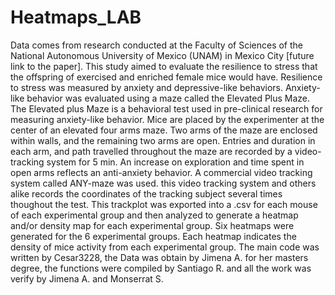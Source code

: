 # Heatmaps_LAB
Data comes from research conducted at the Faculty of Sciences of the National Autonomous University of Mexico (UNAM) in Mexico City [future link to the paper]. This study aimed to evaluate the resilience to stress  that the offspring of exercised and enriched female mice would have. Resilience to stress was measured by anxiety and depressive-like behaviors. Anxiety-like behavior was evaluated using a maze called the Elevated Plus Maze. The Elevated plus Maze is a behavioral test used in pre-clinical research for measuring anxiety-like behavior. Mice are placed by the experimenter at the center of an elevated four arms maze. Two arms of the maze are enclosed within walls, and the remaining two arms are open. Entries and duration in each arm,  and path travelled throughout the maze are recorded by a video-tracking system for 5 min. An increase on exploration and time spent in open arms reflects an anti-anxiety behavior. A commercial video tracking system called ANY-maze was used. this video tracking system and others alike records the coordinates of the tracking subject several times thoughout the test. This trackplot was exported into a .csv for each mouse of each experimental group and then analyzed to generate a heatmap and/or density map  for each experimental group. Six heatmaps were generated for the 6 experimental groups. Each heatmap indicates  the density of mice activity from each experimental group.
The main code was written by Cesar3228, the Data was obtain by Jimena A. for her masters degree, the functions were compiled by Santiago R. and all the work was verify by Jimena A. and Monserrat S.
